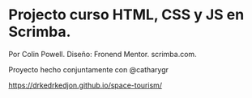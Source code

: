 # Projecto curso HTML, CSS y JS en Scrimba.

Por Colin Powell. 
Diseño: Fronend Mentor. 
scrimba.com. 

Proyecto hecho conjuntamente con @catharygr

https://drkedrkedjon.github.io/space-tourism/
